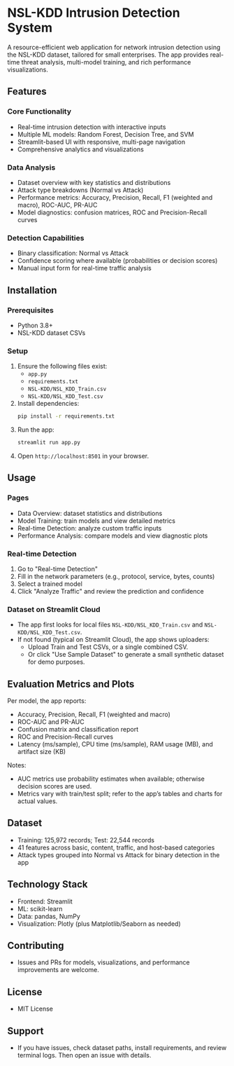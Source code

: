 # NSL-KDD Intrusion Detection System

A resource-efficient web application for network intrusion detection using the NSL-KDD dataset, tailored for small enterprises. The app provides real-time threat analysis, multi-model training, and rich performance visualizations.

## Features

### Core Functionality
- Real-time intrusion detection with interactive inputs
- Multiple ML models: Random Forest, Decision Tree, and SVM
- Streamlit-based UI with responsive, multi-page navigation
- Comprehensive analytics and visualizations

### Data Analysis
- Dataset overview with key statistics and distributions
- Attack type breakdowns (Normal vs Attack)
- Performance metrics: Accuracy, Precision, Recall, F1 (weighted and macro), ROC-AUC, PR-AUC
- Model diagnostics: confusion matrices, ROC and Precision-Recall curves

### Detection Capabilities
- Binary classification: Normal vs Attack
- Confidence scoring where available (probabilities or decision scores)
- Manual input form for real-time traffic analysis

## Installation

### Prerequisites
- Python 3.8+
- NSL-KDD dataset CSVs

### Setup
1. Ensure the following files exist:
   - `app.py`
   - `requirements.txt`
   - `NSL-KDD/NSL_KDD_Train.csv`
   - `NSL-KDD/NSL_KDD_Test.csv`
2. Install dependencies:
   ```bash
   pip install -r requirements.txt
   ```
3. Run the app:
   ```bash
   streamlit run app.py
   ```
4. Open `http://localhost:8501` in your browser.

## Usage

### Pages
- Data Overview: dataset statistics and distributions
- Model Training: train models and view detailed metrics
- Real-time Detection: analyze custom traffic inputs
- Performance Analysis: compare models and view diagnostic plots

### Real-time Detection
1. Go to "Real-time Detection"
2. Fill in the network parameters (e.g., protocol, service, bytes, counts)
3. Select a trained model
4. Click "Analyze Traffic" and review the prediction and confidence

### Dataset on Streamlit Cloud
- The app first looks for local files `NSL-KDD/NSL_KDD_Train.csv` and `NSL-KDD/NSL_KDD_Test.csv`.
- If not found (typical on Streamlit Cloud), the app shows uploaders:
  - Upload Train and Test CSVs, or a single combined CSV.
  - Or click "Use Sample Dataset" to generate a small synthetic dataset for demo purposes.

## Evaluation Metrics and Plots

Per model, the app reports:
- Accuracy, Precision, Recall, F1 (weighted and macro)
- ROC-AUC and PR-AUC
- Confusion matrix and classification report
- ROC and Precision-Recall curves
- Latency (ms/sample), CPU time (ms/sample), RAM usage (MB), and artifact size (KB)

Notes:
- AUC metrics use probability estimates when available; otherwise decision scores are used.
- Metrics vary with train/test split; refer to the app’s tables and charts for actual values.

## Dataset

- Training: 125,972 records; Test: 22,544 records
- 41 features across basic, content, traffic, and host-based categories
- Attack types grouped into Normal vs Attack for binary detection in the app

## Technology Stack
- Frontend: Streamlit
- ML: scikit-learn
- Data: pandas, NumPy
- Visualization: Plotly (plus Matplotlib/Seaborn as needed)

## Contributing
- Issues and PRs for models, visualizations, and performance improvements are welcome.

## License
- MIT License

## Support
- If you have issues, check dataset paths, install requirements, and review terminal logs. Then open an issue with details.
